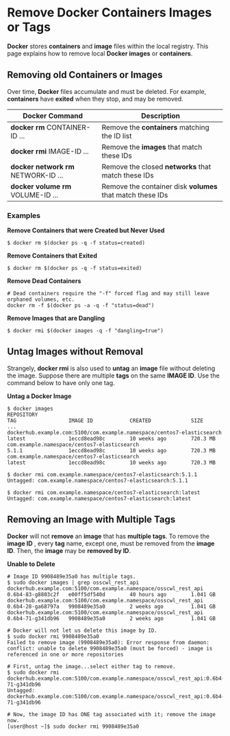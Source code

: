 # Remove Docker Containers Images or Tags

**Docker** stores **containers** and **image** files within the local registry.
This page explains how to remove local **Docker images** or **containers**.

## Removing old Containers or Images

Over time, **Docker** files accumulate and must be deleted. For example,
**containers** have **exited** when they stop, and may be removed.

Docker Command                       | Description                                  
-------------------------------------|----------------------------------------------
**docker rm** CONTAINER-ID ...       | Remove the **containers** matching the ID list
**docker rmi** IMAGE-ID ...          | Remove the **images** that match these IDs
**docker network rm** NETWORK-ID ... | Remove the closed **networks** that match these IDs
**docker volume rm** VOLUME-ID ...   | Remove the container disk **volumes** that match these IDs

###  Examples

**Remove Containers that were Created but Never Used**

    $ docker rm $(docker ps -q -f status=created)

**Remove Containers that Exited**

    $ docker rm $(docker ps -q -f status=exited)

**Remove Dead Containers**

    # Dead containers require the "-f" forced flag and may still leave orphaned volumes, etc.
    docker rm -f $(docker ps -a -q -f "status=dead")

**Remove Images that are Dangling <None>**

    $ docker rmi $(docker images -q -f "dangling=true") 

## Untag Images without Removal

Strangely, **docker rmi** is also used to **untag** an **image** file without deleting the image.
Suppose there are multiple **tags** on the same **IMAGE ID**. Use the command below to have only one tag.

 **Untag a Docker Image**

    $ docker images
    REPOSITORY                                                             TAG                 IMAGE ID            CREATED             SIZE
    ...
    dockerhub.example.com:5100/com.example.namespace/centos7-elasticsearch      latest              1eccd8ead98c        10 weeks ago        720.3 MB
    com.example.namespace/centos7-elasticsearch                                          5.1.1               1eccd8ead98c        10 weeks ago        720.3 MB
    com.example.namespace/centos7-elasticsearch                                          latest              1eccd8ead98c        10 weeks ago        720.3 MB
    
    $ docker rmi com.example.namespace/centos7-elasticsearch:5.1.1
    Untagged: com.example.namespace/centos7-elasticsearch:5.1.1
    
    $ docker rmi com.example.namespace/centos7-elasticsearch:latest
    Untagged: com.example.namespace/centos7-elasticsearch:latest

## Removing an Image with Multiple Tags

**Docker** will not **remove** an **image** that has **multiple tags**.
To remove the **image ID** , every **tag** name, except one, must be removed from the **image ID**.
Then, the **image** may be **removed by ID**.

**Unable to Delete**

    # Image ID 9908489e35a0 has multiple tags.
    $ sudo docker images | grep osscwl_rest_api
    dockerhub.example.com:5100/com.example.namespace/osscwl_rest_api               0.6b4-83-g8803c2f   e00ff5df540d        40 hours ago        1.041 GB
    dockerhub.example.com:5100/com.example.namespace/osscwl_rest_api               0.6b4-28-ga68797a   9908489e35a0        2 weeks ago         1.041 GB
    dockerhub.example.com:5100/com.example.namespace/osscwl_rest_api               0.6b4-71-g341db96   9908489e35a0        2 weeks ago         1.041 GB
    
    # Docker will not let us delete this image by ID.
    $ sudo docker rmi 9908489e35a0
    Failed to remove image (9908489e35a0): Error response from daemon: conflict: unable to delete 9908489e35a0 (must be forced) - image is referenced in one or more repositories
     
    # First, untag the image...select either tag to remove.
    $ sudo docker rmi dockerhub.example.com:5100/com.example.namespace/osscwl_rest_api:0.6b4-71-g341db96
    Untagged: dockerhub.example.com:5100/com.example.namespace/osscwl_rest_api:0.6b4-71-g341db96
     
    # Now, the image ID has ONE tag associated with it; remove the image now.
    [user@host ~]$ sudo docker rmi 9908489e35a0
